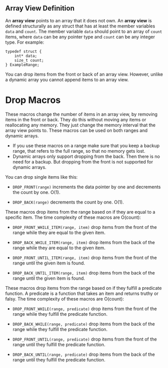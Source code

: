 ## Array View Definition

An **array view** points to an array that it does not own.
An **array view** is defined structurally as any struct that has at least
the member variables `data` and `count`.
The member variable `data` should point to an array of `count` items,
where `data` can be any pointer type and `count` can be any integer type.
For example:

```clike
typedef struct {
    int* data;
    size_t count;
} ExampleRange;
```

You can drop items from the front or back of an array view.
However, unlike a dynamic array you cannot append items to an array view.

# Drop Macros

These macros change the number of items in an array view,
by removing items in the front or back.
They do this without moving any items or reallocating any memory.
They just change the memory interval that the array view points to.
These macros can be used on both ranges and dynamic arrays.

- If you use these macros on a range make sure that you keep a backup range,
  that refers to the full range, so that no memory gets lost.
- Dynamic arrays only support dropping from the back.
  Then there is no need for a backup.
  But dropping from the front is not supported for dynamic arrays.

You can drop single items like this:

- `DROP_FRONT(range)` increments the data pointer by one and decrements the count by one. O(1).

- `DROP_BACK(range)` decrements the count by one. O(1).

These macros drop items from the range based on if they are equal to a specific item.
The time complexity of these macros are O(count):

- `DROP_FRONT_WHILE_ITEM(range, item)` drop items from the front of the range while they are equal to the given item.

- `DROP_BACK_WHILE_ITEM(range, item)` drop items from the back of the range while they are equal to the given item.

- `DROP_FRONT_UNTIL_ITEM(range, item)` drop items from the front of the range until the given item is found.

- `DROP_BACK_UNTIL_ITEM(range, item)` drop items from the back of the range until the given item is found.

These macros drop items from the range based on if they fulfill a predicate function.
A predicate is a function that takes an item and returns truthy or falsy.
The time complexity of these macros are O(count):

- `DROP_FRONT_WHILE(range, predicate)` drop items from the front of the range while they fulfill the predicate function.

- `DROP_BACK_WHILE(range, predicate)` drop items from the back of the range while they fulfill the predicate function.

- `DROP_FRONT_UNTIL(range, predicate)` drop items from the front of the range until they fulfill the predicate function.

- `DROP_BACK_UNTIL(range, predicate)` drop items from the back of the range until they fulfill the predicate function.
